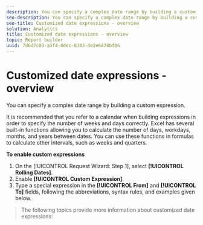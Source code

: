 ```yaml
---
description: You can specify a complex date range by building a custom expression.
seo-description: You can specify a complex date range by building a custom expression.
seo-title: Customized date expressions - overview
solution: Analytics
title: Customized date expressions - overview
topic: Report builder
uuid: 7d6d7c03-a3f4-4dec-8343-de2e6478bf06
---
```


# Customized date expressions - overview

You can specify a complex date range by building a custom expression.

It is recommended that you refer to a calendar when building expressions in order to specify the number of weeks and days correctly. Excel has several built-in functions allowing you to calculate the number of days, workdays, months, and years between dates. You can use these functions in formulas to calculate other intervals, such as weeks and quarters.

**To enable custom expressions** 

1. On the [!UICONTROL Request Wizard: Step 1], select **[!UICONTROL Rolling Dates]**.
1. Enable **[!UICONTROL Custom Expression]**.
1. Type a special expression in the **[!UICONTROL From]** and **[!UICONTROL To]** fields, following the abbreviations, syntax rules, and examples given below.
>The following topics provide more information about customized date expressions: 

